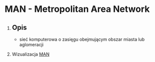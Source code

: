 # MAN - Metropolitan Area Network 

1. Opis
    - 

    - sieć komputerowa o zasięgu obejmującym obszar miasta lub aglomeracji

2. Wizualizacja
    [MAN](../images/protocols/MAN.png "Metropolitan Area Network")